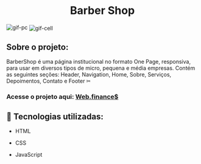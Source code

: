 <h1 align="center">Barber Shop</h1>

<img alt="gif-pc" src="https://github.com/Hebert324/BarberShop/blob/main/gifs/barbershop-pc.gif">
<img align="center" alt="gif-cell" src="https://github.com/Hebert324/BarberShop/blob/main/gifs/barbershop-cell.gif">

## Sobre o projeto:

BarberShop é uma página institucional no formato One Page, responsiva, para usar em diversos tipos de micro, pequena e média empresas. Contém as seguintes seções: Header, Navigation, Home, Sobre, Serviços, Depoimentos, Contato e Footer ✂

### Acesse o projeto aqui: <a href="https://hebert324.github.io/Web.finances/">Web.finance$</a>

## :rocket: Tecnologias utilizadas:

- HTML

- CSS

- JavaScript
